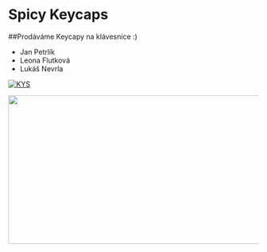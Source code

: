 # Spicy Keycaps


##Prodáváme Keycapy na klávesnice :)

* Jan Petrlík
* Leona Flutková
* Lukáš Nevrla

[![KYS](https://img.youtube.com/vi/<VIDEO_ID>/hqdefault.jpg)](https://www.youtube.com/embed/C2L1tjJF9h4)

[<img src="https://img.youtube.com/vi/C2L1tjJF9h4/hqdefault.jpg" width="600" height="300"
/>](https://www.youtube.com/embed/C2L1tjJF9h4)
